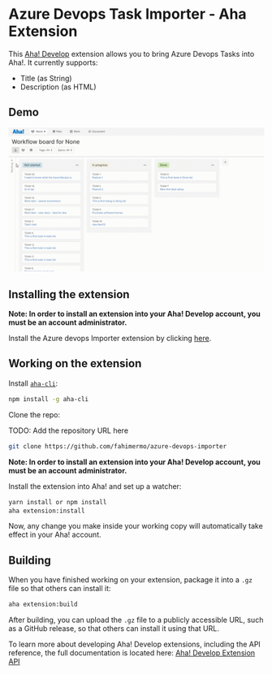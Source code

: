 # Azure Devops Task Importer - Aha Extension
  
This [Aha! Develop](https://www.aha.io/develop/overview) extension allows you to bring Azure Devops Tasks into Aha!. It currently supports:

- Title (as String)
- Description (as HTML)

## Demo

![Azure Devops Importer Demo](demo.gif)

## Installing the extension

**Note: In order to install an extension into your Aha! Develop account, you must be an account administrator.**

Install the Azure devops Importer extension by clicking [here](https://secure.aha.io/settings/account/extensions/install?url=https%3A%2F%2Fsecure.aha.io%2Fextensions%2Faha-develop.azure-devops-importer.gz).

## Working on the extension

Install [`aha-cli`](https://github.com/aha-app/aha-cli):

```sh
npm install -g aha-cli
```

Clone the repo:

TODO: Add the repository URL here
```sh
git clone https://github.com/fahimermo/azure-devops-importer
```

**Note: In order to install an extension into your Aha! Develop account, you must be an account administrator.**

Install the extension into Aha! and set up a watcher:

```sh
yarn install or npm install
aha extension:install
```

Now, any change you make inside your working copy will automatically take effect in your Aha! account.

## Building

When you have finished working on your extension, package it into a `.gz` file so that others can install it:

```sh
aha extension:build
```

After building, you can upload the `.gz` file to a publicly accessible URL, such as a GitHub release, so that others can install it using that URL.

To learn more about developing Aha! Develop extensions, including the API reference, the full documentation is located here: [Aha! Develop Extension API](https://www.aha.io/support/develop/extensions)

